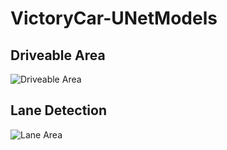 # VictoryCar-UNetModels
## Driveable Area
![Driveable Area](https://i.imgur.com/7PfU5kWm.gif)

## Lane Detection
![Lane Area](https://i.imgur.com/lCeyFvMm.gif)
